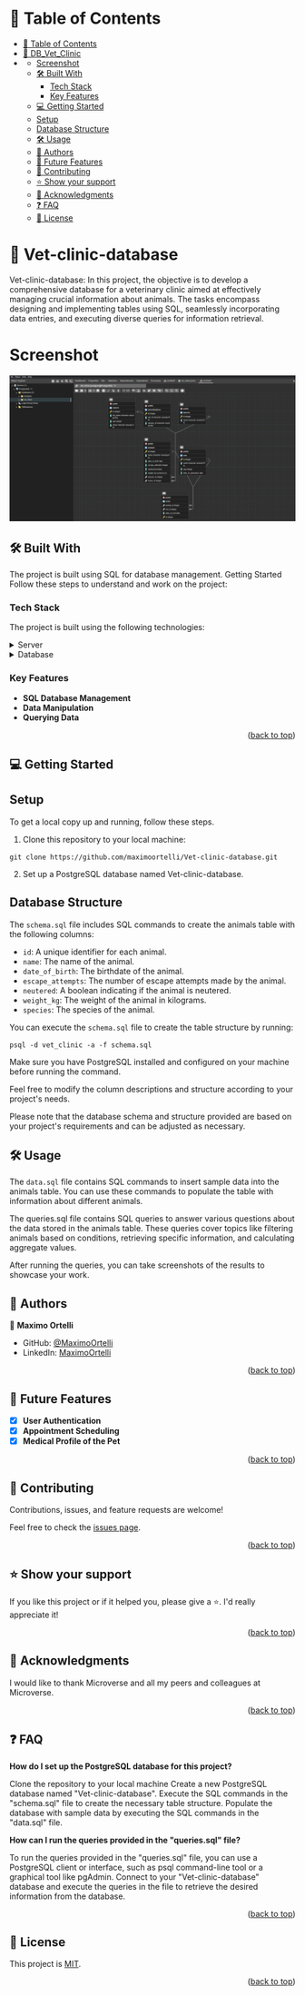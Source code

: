 <a name="readme-top"></a>

<!-- TABLE OF CONTENTS -->

# 📗 Table of Contents

- [📗 Table of Contents](#-table-of-contents)
- [📖 DB_Vet_Clinic ](#-db_vet_clinic-)
- - [ Screenshot ](#screenshot)
  - [🛠 Built With ](#-built-with-)
    - [Tech Stack ](#tech-stack-)
    - [Key Features ](#key-features-)
  - [💻 Getting Started ](#-getting-started-)
  - [Setup](#setup)
  - [Database Structure](#database-structure)
  - [🛠 Usage ](#-usage-)
  - [👥 Authors ](#-authors-)
  - [🔭 Future Features ](#-future-features-)
  - [🤝 Contributing ](#-contributing-)
  - [⭐️ Show your support ](#️-show-your-support-)
  - [🙏 Acknowledgments ](#-acknowledgments-)
  - [❓ FAQ ](#-faq-)
  - [📝 License ](#-license-)

<!-- PROJECT DESCRIPTION -->

# 📖 Vet-clinic-database <a name="about-project"></a>

Vet-clinic-database: In this project, the objective is to develop a comprehensive database for a veterinary clinic aimed at effectively managing crucial information about animals. The tasks encompass designing and implementing tables using SQL, seamlessly incorporating data entries, and executing diverse queries for information retrieval.

# Screenshot <a name="screenshot"></a>

<img src="diagrama sql.png">

## 🛠 Built With <a name="built-with"></a>

The project is built using SQL for database management. Getting Started Follow these steps to understand and work on the project:

### Tech Stack <a name="tech-stack"></a>

The project is built using the following technologies:

<details>
  <summary>Server</summary>
  <ul>
    <li><a href="https://expressjs.com/">Express.js</a></li>
  </ul>
</details>

<details>
<summary>Database</summary>
  <ul>
    <li><a href="https://www.postgresql.org/">PostgreSQL</a></li>
  </ul>
</details>

<!-- Features -->

### Key Features <a name="key-features"></a>

- **SQL Database Management**
- **Data Manipulation**
- **Querying Data**

<p align="right">(<a href="#readme-top">back to top</a>)</p>

<!-- GETTING STARTED -->

## 💻 Getting Started <a name="getting-started"></a>

## Setup

To get a local copy up and running, follow these steps.

1. Clone this repository to your local machine:

```
git clone https://github.com/maximoortelli/Vet-clinic-database.git

```

2. Set up a PostgreSQL database named Vet-clinic-database.

## Database Structure

The `schema.sql` file includes SQL commands to create the animals table with the following columns:

- `id`: A unique identifier for each animal.
- `name`: The name of the animal.
- `date_of_birth`: The birthdate of the animal.
- `escape_attempts`: The number of escape attempts made by the animal.
- `neutered`: A boolean indicating if the animal is neutered.
- `weight_kg`: The weight of the animal in kilograms.
- `species`: The species of the animal.

You can execute the `schema.sql` file to create the table structure by running:

```
psql -d vet_clinic -a -f schema.sql
```

Make sure you have PostgreSQL installed and configured on your machine before running the command.

Feel free to modify the column descriptions and structure according to your project's needs.

Please note that the database schema and structure provided are based on your project's requirements and can be adjusted as necessary.

## 🛠 Usage <a name="usage"></a>

The `data.sql` file contains SQL commands to insert sample data into the animals table. You can use these commands to populate the table with information about different animals.

The queries.sql file contains SQL queries to answer various questions about the data stored in the animals table. These queries cover topics like filtering animals based on conditions, retrieving specific information, and calculating aggregate values.

After running the queries, you can take screenshots of the results to showcase your work.

## 👥 Authors <a name="authors"></a>

👤 **Maximo Ortelli**

- GitHub: [@MaximoOrtelli](https://github.com/maximoortelli)
- LinkedIn: [MaximoOrtelli](https://www.linkedin.com/in/maximo-ortelli-rueda/)

<p align="right">(<a href="#readme-top">back to top</a>)</p>

<!-- FUTURE FEATURES -->

## 🔭 Future Features <a name="future-features"></a>

- [x] **User Authentication**
- [x] **Appointment Scheduling**
- [x] **Medical Profile of the Pet**

<p align="right">(<a href="#readme-top">back to top</a>)</p>

<!-- CONTRIBUTING -->

## 🤝 Contributing <a name="contributing"></a>

Contributions, issues, and feature requests are welcome!

Feel free to check the [issues page](https://github.com/maximoortelli//Vet-clinic-database/issues).

<p align="right">(<a href="#readme-top">back to top</a>)</p>

<!-- SUPPORT -->

## ⭐️ Show your support <a name="support"></a>

If you like this project or if it helped you, please give a ⭐️. I'd really appreciate it!

<p align="right">(<a href="#readme-top">back to top</a>)</p>

<!-- ACKNOWLEDGEMENTS -->

## 🙏 Acknowledgments <a name="acknowledgements"></a>

I would like to thank Microverse and all my peers and colleagues at Microverse.

<p align="right">(<a href="#readme-top">back to top</a>)</p>

<!-- FAQ (optional) -->

## ❓ FAQ <a name="faq"></a>

**How do I set up the PostgreSQL database for this project?**

Clone the repository to your local machine
Create a new PostgreSQL database named "Vet-clinic-database".
Execute the SQL commands in the "schema.sql" file to create the necessary table structure.
Populate the database with sample data by executing the SQL commands in the "data.sql" file.

**How can I run the queries provided in the "queries.sql" file?**

To run the queries provided in the "queries.sql" file, you can use a PostgreSQL client or interface, such as psql command-line tool or a graphical tool like pgAdmin. Connect to your "Vet-clinic-database" database and execute the queries in the file to retrieve the desired information from the database.

<p align="right">(<a href="#readme-top">back to top</a>)</p>

<!-- LICENSE -->

## 📝 License <a name="license"></a>

This project is [MIT](./LICENSE).

<p align="right">(<a href="#readme-top">back to top</a>)</p>
